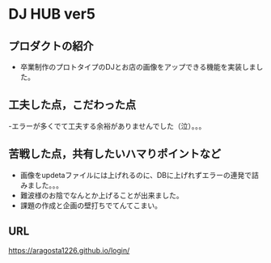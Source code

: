 # DJ HUB ver5

## プロダクトの紹介

- 卒業制作のプロトタイプのDJとお店の画像をアップできる機能を実装しました。

## 工夫した点，こだわった点

-エラーが多くでて工夫する余裕がありませんでした（泣）。。。

## 苦戦した点，共有したいハマりポイントなど

- 画像をupdetaファイルには上げれるのに、DBに上げれずエラーの連発で詰みました。。。
- 難波様のお陰でなんとか上げることが出来ました。
- 課題の作成と企画の壁打ちでてんてこまい。

## URL
https://aragosta1226.github.io/login/
